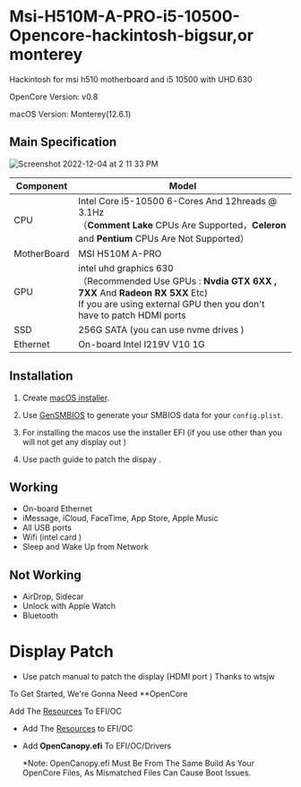 # Msi-H510M-A-PRO-i5-10500-Opencore-hackintosh-bigsur,or monterey
Hackintosh  for msi h510  motherboard  and i5 10500 with  UHD 630 


OpenCore Version: v0.8

macOS Version: Monterey(12.6.1)

## Main Specification


![Screenshot 2022-12-04 at 2 11 33 PM](https://user-images.githubusercontent.com/68787359/205481716-d899b70e-e692-45a9-a799-3aeb4edad804.png)


| Component   | Model                                                        |
| ----------- | ------------------------------------------------------------ |
| CPU         | Intel Core i5-10500 6-Cores And 12hreads @ 3.1Hz<br/>（**Comment Lake** CPUs Are Supported，**Celeron** and **Pentium** CPUs Are Not Supported） |
| MotherBoard | MSI H510M A-PRO<br/>    |
| GPU         | intel uhd graphics 630<br/>（Recommended Use GPUs : **Nvdia GTX 6XX , 7XX** And **Radeon RX 5XX** Etc)  <br/> If you are using external GPU then you don't have to patch HDMI ports |
| SSD         | 256G SATA (you can use  nvme drives )
| Ethernet    | On-board Intel I219V V10 1G<br/>

## Installation

1. Create [macOS installer](https://dortania.github.io/OpenCore-Install-Guide/installer-guide/mac-install.html#downloading-macos-modern-os).

2. Use [GenSMBIOS](https://github.com/corpnewt/GenSMBIOS) to generate your SMBIOS data for your `config.plist`. 

3. For  installing the macos use the installer EFI (if you use other than  you will not get any display out )
4. Use pacth guide to patch the dispay  .

## Working

- On-board Ethernet
- iMessage, iCloud, FaceTime, App Store, Apple Music
- All USB ports
- Wifi (intel card )
- Sleep and Wake Up from Network

## Not Working

- AirDrop, Sidecar
- Unlock with Apple Watch
- Bluetooth

# Display Patch
- Use patch manual to patch the display (HDMI port ) Thanks to wtsjw 


To Get Started, We're Gonna Need **OpenCore 

 Add The [Resources](https://github.com/acidanthera/OcBinaryData) To EFI/OC

- Add The [Resources](https://github.com/acidanthera/OcBinaryData) to EFI/OC

- Add **OpenCanopy.efi** To EFI/OC/Drivers

  *Note: OpenCanopy.efi Must Be From The Same Build As Your OpenCore Files, As Mismatched Files Can Cause Boot Issues.
